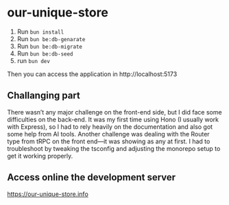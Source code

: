 # our-unique-store

1. Run ```bun install```
2. Run ```bun be:db-genarate```
3. Run ```bun be:db-migrate```
4. Run ```bun be:db-seed```
5. run ```bun dev```

Then you can access the application in http://localhost:5173

## Challanging part
There wasn’t any major challenge on the front-end side, but I did face some difficulties on the back-end. It was my first time using Hono (I usually work with Express), so I had to rely heavily on the documentation and also got some help from AI tools. Another challenge was dealing with the Router type from tRPC on the front end—it was showing as any at first. I had to troubleshoot by tweaking the tsconfig and adjusting the monorepo setup to get it working properly.

## Access online the development server
https://our-unique-store.info